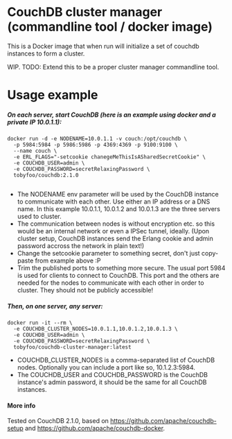 
# CouchDB cluster manager (commandline tool / docker image)

This is a Docker image that when run will initialize a set of couchdb instances to form a cluster. 

WIP. TODO: Extend this to be a proper cluster manager commandline tool.

# Usage example

##### On each server, start CouchDB (here is an example using docker and a private IP 10.0.1.1):
```
docker run -d -e NODENAME=10.0.1.1 -v couch:/opt/couchdb \
  -p 5984:5984 -p 5986:5986 -p 4369:4369 -p 9100:9100 \
  --name couch \
  -e ERL_FLAGS="-setcookie chanegeMeThisIsASharedSecretCookie" \
  -e COUCHDB_USER=admin \
  -e COUCHDB_PASSWORD=secretRelaxingPassword \
  tobyfoo/couchdb:2.1.0
  
```
- The NODENAME env parameter will be used by the CouchDB instance to communicate with each other. Use either an IP address or a DNS name. In this example 10.0.1.1, 10.0.1.2 and 10.0.1.3 are the three servers used to cluster.
- The communication between nodes is without encryption etc. so this would be an internal network or even a IPSec tunnel, ideally. (Upon cluster setup, CouchDB instances send the Erlang cookie and admin password accross the network in plain text!)
- Change the setcookie parameter to something secret, don't just copy-paste from example above :P
- Trim the published ports to something more secure. The usual port 5984 is used for clients to connect to CouchDB. This port and the others are needed for the nodes to communicate with each other in order to cluster. They should not be publicly accessible!

##### Then, on one server, any server:
```
docker run -it --rm \
  -e COUCHDB_CLUSTER_NODES=10.0.1.1,10.0.1.2,10.0.1.3 \
  -e COUCHDB_USER=admin \
  -e COUCHDB_PASSWORD=secretRelaxingPassword \
  tobyfoo/couchdb-cluster-manager:latest
```
- COUCHDB_CLUSTER_NODES is a comma-separated list of CouchDB nodes. Optionally you can include a port like so, 10.1.2.3:5984.
- The COUCHDB_USER and COUCHDB_PASSWORD is the CouchDB instance's admin password, it should be the same for all CouchDB instances.

#### More info
Tested on CouchDB 2.1.0, based on https://github.com/apache/couchdb-setup and https://github.com/apache/couchdb-docker.
 